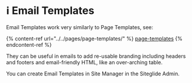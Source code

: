 # ℹ️ Email Templates

Email Templates work very similarly to Page Templates, see:

{% content-ref url="../../pages/page-templates/" %}
[page-templates](../../pages/page-templates/)
{% endcontent-ref %}

They can be useful in emails to add re-usable branding including headers and footers and email-friendly HTML, like an over-arching table.

You can create Email Templates in Site Manager in the Siteglide Admin.
